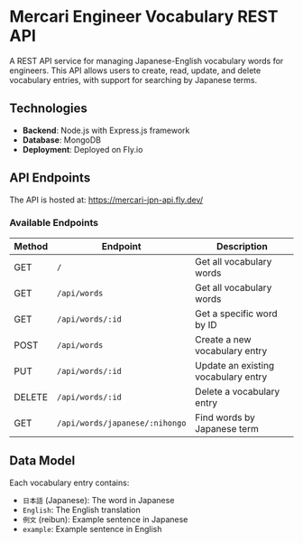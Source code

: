 # Mercari Engineer Vocabulary REST API

A REST API service for managing Japanese-English vocabulary words for engineers. This API allows users to create, read, update, and delete vocabulary entries, with support for searching by Japanese terms.

## Technologies

- **Backend**: Node.js with Express.js framework
- **Database**: MongoDB
- **Deployment**: Deployed on Fly.io

## API Endpoints

The API is hosted at: https://mercari-jpn-api.fly.dev/

### Available Endpoints

| Method | Endpoint | Description |
|--------|----------|-------------|
| GET | `/` | Get all vocabulary words |
| GET | `/api/words` | Get all vocabulary words |
| GET | `/api/words/:id` | Get a specific word by ID |
| POST | `/api/words` | Create a new vocabulary entry |
| PUT | `/api/words/:id` | Update an existing vocabulary entry |
| DELETE | `/api/words/:id` | Delete a vocabulary entry |
| GET | `/api/words/japanese/:nihongo` | Find words by Japanese term |

## Data Model

Each vocabulary entry contains:

- `日本語` (Japanese): The word in Japanese
- `English`: The English translation
- `例文` (reibun): Example sentence in Japanese
- `example`: Example sentence in English
